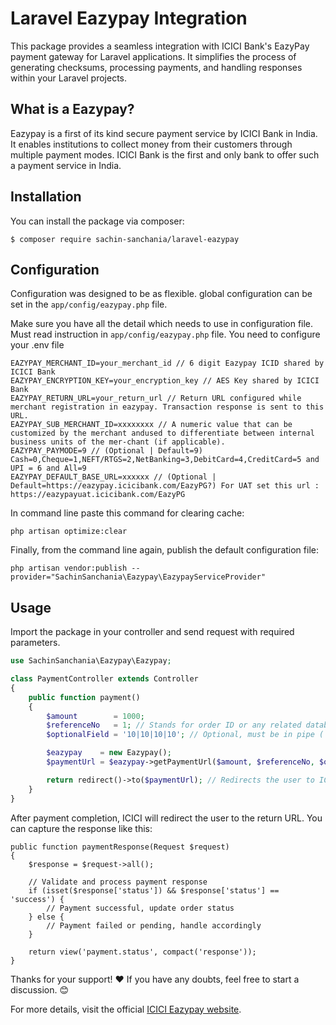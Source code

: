 # Laravel Eazypay Integration
This package provides a seamless integration with ICICI Bank's EazyPay payment gateway for Laravel applications.  It simplifies the process of generating checksums, processing payments, and handling responses within your Laravel projects.

## What is a Eazypay?

Eazypay is a first of its kind secure payment service by ICICI Bank in India. It enables institutions to collect money from their customers through multiple payment modes. ICICI Bank is the first and only bank to offer such a payment service in India.

## Installation

You can install the package via composer:

```shell
$ composer require sachin-sanchania/laravel-eazypay
```
## Configuration

Configuration was designed to be as flexible.
global configuration can be set in the `app/config/eazypay.php` file.

Make sure you have all the detail which needs to use in configuration file.
Must read instruction in `app/config/eazypay.php` file. You need to configure your .env file

```<?php
EAZYPAY_MERCHANT_ID=your_merchant_id // 6 digit Eazypay ICID shared by ICICI Bank
EAZYPAY_ENCRYPTION_KEY=your_encryption_key // AES Key shared by ICICI Bank
EAZYPAY_RETURN_URL=your_return_url // Return URL configured while merchant registration in eazypay. Transaction response is sent to this URL. 
EAZYPAY_SUB_MERCHANT_ID=xxxxxxxx // A numeric value that can be customized by the merchant andused to differentiate between internal business units of the mer-chant (if applicable).
EAZYPAY_PAYMODE=9 // (Optional | Default=9) Cash=0,Cheque=1,NEFT/RTGS=2,NetBanking=3,DebitCard=4,CreditCard=5 and UPI = 6 and All=9
EAZYPAY_DEFAULT_BASE_URL=xxxxxx // (Optional | Default=https://eazypay.icicibank.com/EazyPG?) For UAT set this url : https://eazypayuat.icicibank.com/EazyPG
```
In command line paste this command for clearing cache:
```shell
php artisan optimize:clear
```

Finally, from the command line again, publish the default configuration file:
```shell
php artisan vendor:publish --provider="SachinSanchania\Eazypay\EazypayServiceProvider"
```

## Usage

Import the package in your controller and send request with required parameters.

```php
use SachinSanchania\Eazypay\Eazypay;

class PaymentController extends Controller
{ 
    public function payment()
    {
        $amount        = 1000;
        $referenceNo   = 1; // Stands for order ID or any related database identifier
        $optionalField = '10|10|10|10'; // Optional, must be in pipe (`|`) delimiter format as per ICICI's documentation

        $eazypay    = new Eazypay();
        $paymentUrl = $eazypay->getPaymentUrl($amount, $referenceNo, $optionalField);

        return redirect()->to($paymentUrl); // Redirects the user to ICICI Eazypay payment gateway
    }
}
```

After payment completion, ICICI will redirect the user to the return URL. You can capture the response like this:

```shell
public function paymentResponse(Request $request)
{
    $response = $request->all();

    // Validate and process payment response
    if (isset($response['status']) && $response['status'] == 'success') {
        // Payment successful, update order status
    } else {
        // Payment failed or pending, handle accordingly
    }

    return view('payment.status', compact('response'));
}

```

Thanks for your support! ❤️ If you have any doubts, feel free to start a discussion. 😊

For more details, visit the official [ICICI Eazypay website](https://eazypay.icicibank.com/homePage).
